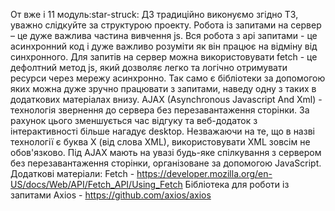 От вже і 11 модуль:star-struck:
ДЗ традиційно виконуємо згідно ТЗ, уважно слідкуйте за структурою проекту.
Робота із запитами на сервер – це дуже важлива частина вивчення js. Вся робота з api запитами - це асинхронний код і дуже важливо розуміти як він працює на відміну від синхронного.
Для запитів на сервер можна використовувати fetch - це дефолтний метод js, який дозволяє легко та логічно отримувати ресурси через мережу асинхронно.
Так само є бібліотеки за допомогою яких можна дуже зручно працювати з запитами, наведу одну з таких в додаткових матеріалах внизу.
AJAX (Asynchronous Javascript And Xml) - технологія звернення до сервера без перезавантаження сторінки. За рахунок цього зменшується час відгуку та веб-додаток з інтерактивності більше нагадує desktop.
Незважаючи на те, що в назві технології є буква X (від слова XML), використовувати XML зовсім не обов'язково. Під AJAX мають на увазі будь-яке спілкування з сервером без перезавантаження сторінки, організоване за допомогою JavaScript.
Додаткові матеріали:
Fetch - https://developer.mozilla.org/en-US/docs/Web/API/Fetch_API/Using_Fetch
Бібліотека для роботи із запитами Axios - https://github.com/axios/axios